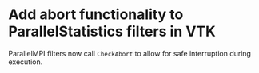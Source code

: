 # Add abort functionality to ParallelStatistics filters in VTK

ParallelMPI filters now call `CheckAbort` to allow for
safe interruption during execution.
